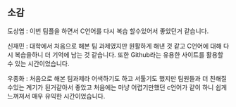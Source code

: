 ## 소감
도상엽 : 이번 팀플을 하면서 C언어를 다시 복습 할수있어서 좋았던거 같습니다.

신재민 : 대학에서 처음으로 해본 팀 과제였지만 원활하게 해낸 것 같고 C언어에 대해 다시 복습을하니 더 기억에 남는 것 같습니다. 또한 Github라는 유용한 사이트를 활용할 수 있는 시간이었습니다.

우종화 : 처음으로 해본 팀과제라 어색하기도 하고 서툴기도 했지만 팀원들과 더 친해질수있는 계기가 된거같아서 좋았고 처음에는 마냥 어렵기만했던 c언어가 같이 하니 쉽게느껴져서 매우 유익한 시간이었습니다.

